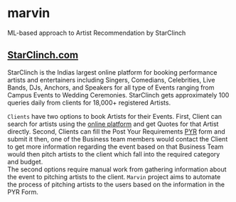 # marvin
ML-based approach to Artist Recommendation by StarClinch

## [StarClinch.com](https://starclinch.com)
StarClinch is the Indias largest online platform for booking performance artists and entertainers including Singers, Comedians, Celebrities,  Live Bands, DJs, Anchors, and Speakers for all type of Events ranging from Campus Events to Wedding Ceremonies. 
StarClinch gets approximately 100 queries daily from clients for 18,000+ registered Artists.

`Clients` have two options to book Artists for their Events. First, Client can search for artists using the [online platform](https://starclinch.com) and get Quotes for that Artist directly. Second, Clients can fill the Post Your Requirements [PYR](https://starclinch.com/requirement.html) form and submit it then, one of the Business team members would contact the Client to get more information regarding the event based on that Business Team would then pitch artists to the client which fall into the required category and budget.<br>
The second options require manual work from gathering information about the event to pitching artists to the client. 
`Marvin` project aims to automate the process of pitching artists to the users based on the information in the PYR Form.
